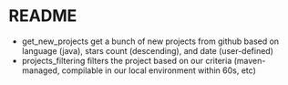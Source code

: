 # README

- get_new_projects get a bunch of new projects from github based on language (java), stars count (descending), and date (user-defined)
- projects_filtering filters the project based on our criteria (maven-managed, compilable in our local environment within 60s, etc)
